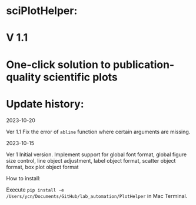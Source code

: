 # sciPlotHelper:
# V 1.1
# One-click solution to publication-quality scientific plots

# Update history:

2023-10-20

Ver 1.1 Fix the error of `abline` function where certain arguments are missing. 


2023-10-15

Ver 1 Initial version. Implement support for global font format, global figure size control, line object adjustment, label object format, scatter object format, box plot object format


How to install:

Execute `pip install -e /Users/ycn/Documents/GitHub/lab_automation/PlotHelper` in Mac Terminal.